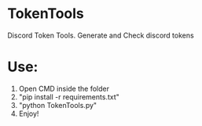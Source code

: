 # TokenTools
Discord Token Tools. Generate and Check discord tokens

# Use:
1) Open CMD inside the folder
2) "pip install -r requirements.txt"
3) "python TokenTools.py"
4) Enjoy!
